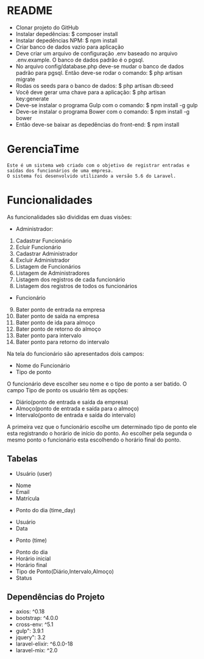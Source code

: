 # README
* Clonar projeto do GitHub
* Instalar depedências:
$ composer install
* Instalar depedências NPM:
$ npm install
* Criar banco de dados vazio para aplicação
* Deve criar um arquivo de configuração .env baseado no arquivo .env.example. O banco de dados padrão é o pgsql.
* No arquivo config/database.php deve-se mudar o banco de dados padrão para pgsql. Então deve-se rodar o comando: 
$ php artisan migrate
* Rodas os seeds para o banco de dados:
$ php artisan db:seed
* Você deve gerar uma chave para a aplicação: 
$ php artisan key:generate
* Deve-se instalar o programa Gulp com o comando:
$ npm install -g gulp  
* Deve-se instalar o programa Bower com o comando:
$ npm install -g bower  
* Então deve-se baixar as depedências do front-end:
$ npm install

# GerenciaTime
	Este é um sistema web criado com o objetivo de registrar entradas e saídas dos funcionários de uma empresa.
	O sistema foi desenvolvido utilizando a versão 5.6 do Laravel.
# Funcionalidades
As funcionalidades são divididas em duas visões:
* Administrador:
1. Cadastrar Funcionário
2. Ecluir Funcionário
3. Cadastrar Administrador
4. Excluir Administrador
5. Listagem de Funcionários
6. Listagem de Administradores
7. Listagem dos registros de cada funcionário
8. Listagem dos registros de todos os funcionários
* Funcionário
9. Bater ponto de entrada na empresa  
10. Bater ponto de saída na empresa 
11. Bater ponto de ida para almoço 
12. Bater ponto de retorno do almoço
13. Bater ponto para intervalo 
14. Bater ponto para retorno do intervalo

Na tela do funcionário são apresentados dois campos:
* Nome do Funcionário
* Tipo de ponto

O funcionário deve escolher seu nome e o tipo de ponto a ser batido. 
O campo Tipo de ponto os usuário têm as opções:
* Diário(ponto de entrada e saída da empresa)
* Almoço(ponto de entrada e saída para o almoço)
* Intervalo(ponto de entrada e saída do intervalo)

A primeira vez que o funcionário escolhe um determinado tipo de ponto ele esta registrando o horário de início do ponto. Ao escolher pela segunda o mesmo ponto o funcionário esta escolhendo o horário final do ponto.

## Tabelas

* Usuário (user)
- Nome
- Email
- Matrícula

* Ponto do dia (time_day)
- Usuário
- Data

* Ponto (time)
- Ponto do dia
- Horário inicial
- Horário final
- Tipo de Ponto(Diário,Intervalo,Almoço)
- Status

## Dependências do Projeto
* axios: ^0.18
* bootstrap: ^4.0.0
* cross-env: ^5.1
* gulp": 3.9.1
* jquery": 3.2
* laravel-elixir: ^6.0.0-18
* laravel-mix: ^2.0
